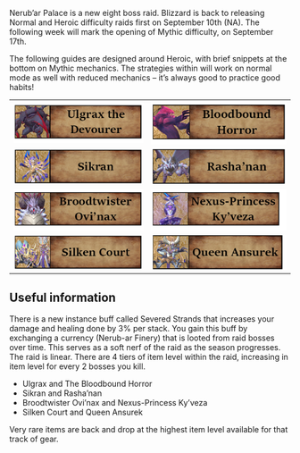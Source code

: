 Nerub’ar Palace is a new eight boss raid. Blizzard is back to releasing Normal and Heroic difficulty raids first on September 10th (NA). The following week will mark the opening of Mythic difficulty, on September 17th.

The following guides are designed around Heroic, with brief snippets at the bottom on Mythic mechanics.  The strategies within will work on normal mode as well with reduced mechanics – it’s always good to practice good habits!

|  |  | 
| --- | --- | 
| [![](.\images\ulgrax.png)](./ulgrax) | ![](.\images\bloodboundhorror.png) | 
| ![](.\images\sikran.png) | ![](.\images\rashanan.png) | 
| ![](.\images\broodtwister.png) | ![](.\images\nexus-princess.png) | 
| ![](.\images\silken-court.png) | ![](.\images\queen-ansurek.png) | 


## Useful information
There is a new instance buff called Severed Strands that increases your damage and healing done by 3% per stack. You gain this buff by exchanging a currency (Nerub-ar Finery) that is looted from raid bosses over time. This serves as a soft nerf of the raid as the season progresses.
The raid is linear. There are 4 tiers of item level within the raid, increasing in item level for every 2 bosses you kill.
- Ulgrax and The Bloodbound Horror
- Sikran and Rasha’nan
- Broodtwister Ovi’nax and Nexus-Princess Ky’veza
- Silken Court and Queen Ansurek

Very rare items are back and drop at the highest item level available for that track of gear.